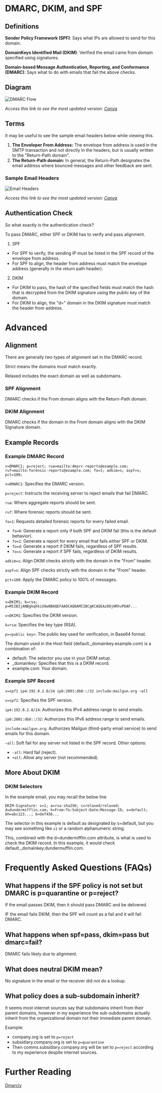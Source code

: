 # DMARC, DKIM, and SPF

## Definitions

**Sender Policy Framework (SPF)**: Says what IPs are allowed to send for this domain.

**DomainKeys Identified Mail (DKIM)**: Verified the email came from domain specified using signatures.

**Domain-based Message Authentication, Reporting, and Conformance (DMARC)**: Says what to do with emails that fail the above checks.

## Diagram
![DMARC Flow](https://github.com/user-attachments/assets/19141c39-b3ba-43dd-a77a-bd65bcd87cd7)

*Access this link to see the most updated version: [Canva](https://www.canva.com/design/DAGS70X--Bs/DUmDxfXvxUq2B9UZrjnN1g/view?utm_content=DAGS70X--Bs&utm_campaign=designshare&utm_medium=link&utm_source=editor)*

## Terms
It may be useful to see the sample email headers below while viewing this.

1. **The Enveloper From Address:** The envelope from address is used in the SMTP transaction and not directly in the headers, but is usually written to the "Return-Path domain".
2. **The Return-Path domain:** In general, the Return-Path designates the email address where bounced messages and other feedback are sent.

### Sample Email Headers
![Email Headers](https://github.com/user-attachments/assets/82dc3d3c-8e6a-4801-9737-5b8d33da1812)

*Access this link to see the most updated version: [Canva](https://www.canva.com/design/DAGrwMkfaUo/S6fQtf5M2OVyYp2SnYzCzw/view?utm_content=DAGrwMkfaUo&utm_campaign=designshare&utm_medium=link2&utm_source=uniquelinks&utlId=h47ea67f1d8)*

## Authentication Check
So what exactly is the authentication check? 

To pass DMARC, either SPF or DKIM has to verify and pass alignment. 

1. SPF
- For SPF to verify, the sending IP must be listed in the SPF record of the envelope from address.
- For SPF to align, the header from address must match the envelope address (generally in the return path header). 

2. DKIM
- For DKIM to pass, the hash of the specified fields must match the hash that is decrypted from the DKIM signature using the public key of the domain. 
- For DKIM to align, the "d=" domain in the DKIM signature must match the header from address. 

# Advanced

## Alignment
There are generally two types of alignment set in the DMARC record.

Strict means the domains must match exactly.

Relaxed includes the exact domain as well as subdomains. 


### SPF Alignment
DMARC checks if the From domain aligns with the Return-Path domain.

### DKIM Alignment
DMARC checks if the domain in the From domain aligns with the DKIM Signature domain.

## Example Records

### Example DMARC Record
```
v=DMARC1; p=reject; rua=mailto:dmarc-reports@example.com; ruf=mailto:forensic-reports@example.com; fo=1; adkim=s; aspf=s; pct=100;
```
`v=DMARC1`: Specifies the DMARC version.

`p=reject`: Instructs the receiving server to reject emails that fail DMARC.

`rua`: Where aggregate reports should be sent.

`ruf`: Where forensic reports should be sent.

`fo=1`: Requests detailed forensic reports for every failed email.
- `fo=0`: Generate a report only if both SPF and DKIM fail (this is the default behavior).
- `fo=1`: Generate a report for every email that fails either SPF or DKIM.
- `fo=d`: Generate a report if DKIM fails, regardless of SPF results.
- `fo=s`: Generate a report if SPF fails, regardless of DKIM results.

`adkim=s`: Align DKIM checks strictly with the domain in the "From" header.

`aspf=s`: Align SPF checks strictly with the domain in the "From" header.

`pct=100`: Apply the DMARC policy to 100% of messages.

### Example DKIM Record
```
v=DKIM1; k=rsa; p=MIIBIjANBgkqhkiG9w0BAQEFAAOCAQ8AMIIBCgKCAQEAzDOjHRhvPDAF...
```
`v=DKIM1`: Specifies the DKIM version.

`k=rsa`: Specifies the key type (RSA).

`p=<public key>`: The public key used for verification, in Base64 format.

The domain used in the Host field (default._domainkey.example.com) is a combination of:
- default: The selector you use in your DKIM setup.
- _domainkey: Specifies that this is a DKIM record.
- example.com: Your domain.

### Example SPF Record
```
v=spf1 ip4:192.0.2.0/24 ip6:2001:db8::/32 include:mailgun.org ~all
```
`v=spf1`: Specifies the SPF version.

`ip4:192.0.2.0/24`: Authorizes this IPv4 address range to send emails.

`ip6:2001:db8::/32`: Authorizes this IPv6 address range to send emails.

`include:mailgun.org`: Authorizes Mailgun (third-party email service) to send emails for this domain.

`~all`: Soft fail for any server not listed in the SPF record. Other options:
- `-all`: Hard fail (reject).
- `+all`: Allow any server (not recommended).

## More About DKIM

### DKIM Selectors

In the example email, you may recall the below line

```DKIM-Signature: v=1; a=rsa-sha256; c=relaxed/relaxed; d=dundermifflin.com; h=From:To:Subject:Date:Message-ID; s=default; bh=abc123...; b=def456...```

The selector in this example is default as designated by s=default, but you may see something like `s1` or a random alphanumeric string. 

This, combined with the d=dundermifflin.com attribute, is what is used to check the DKIM record. In this example, it would check default._domainkey.dundermufflin.com. 

# Frequently Asked Questions (FAQs)

## What happens if the SPF policy is not set but DMARC is p=quarantine or p=reject? 
If the email passes DKIM, then it should pass DMARC and be delivered.

IF the email fails DKIM, then the SPF will count as a fail and it will fail DMARC.

## What happens when spf=pass, dkim=pass but dmarc=fail? 
DMARC fails likely due to alignment. 

## What does neutral DKIM mean?
No signature in the email or the receiver did not do a lookup.

## What policy does a sub-subdomain inherit? 
It seems most internet sources say that subdomains inherit from their parent domains, however in my experience the sub-subdomains actually inherit from the organizational domain not their immediate parent domain. 

Example:
- company.org is set to `p=reject`
- subsidiary.company.org is set to `p=quarantine`
- Then comms.subsidiary.company.org will be set to `p=reject` according to my experience despite internet sources.

# Further Reading
[Dmarcly](https://dmarcly.com/blog/how-to-implement-dmarc-dkim-spf-to-stop-email-spoofing-phishing-the-definitive-guide#anatomy-of-an-email-message)

